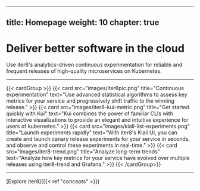 
---
title: Homepage
weight: 10
chapter: true
---

# Deliver better software in the cloud

Use iter8's analytics-driven continuous experimentation for reliable and frequent releases of high-quality microservices on Kubernetes.

***

{{< cardGroup >}}
  {{< card src="images/iter8pic.png" title="Continuous experimentation" text="Use advanced statistical algorithms to assess key metrics for your service and progressively shift traffic to the winning release." >}}
  {{< card src="images/iter8-kui-metric.png" title="Get started quickly with Kui" text="Kui combines the power of familiar CLIs with interactive visualizations to provide an elegant and intuitive experience for users of kubernetes." >}}
  {{< card src="images/kiali-list-experiments.png" title="Launch experiments rapidly" text="With iter8's Kiali UI, you can create and launch canary release experiments for your service in seconds, and observe and control these experiments in real-time." >}}
  {{< card src="images/iter8-trend.png" title="Analyze long-term trends" text="Analyze how key metrics for your service have evolved over multiple releases using iter8-trend and Grafana." >}}
{{< /cardGroup>}}

***

[Explore iter8]({{< ref "concepts" >}})